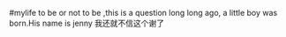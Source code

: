 #mylife  to be or not to be ,this is a question
long long ago, a little boy was born.His name is  jenny
我还就不信这个谢了
